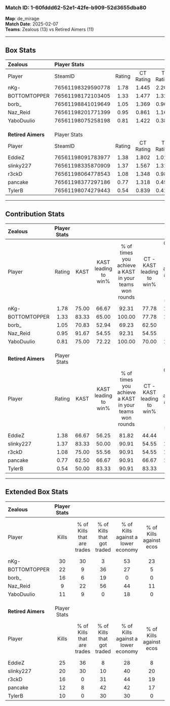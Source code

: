 ### Match ID: 1-60fddd62-52e1-42fe-b909-52d3655dba80  
**Map**: de_mirage  
**Match Date**: 2025-02-07  
**Teams**: Zealous (13) vs Retired Aimers (11)  

---  

## Box Stats  

| **Zealous**        | Player Stats      |        |           |          |       |       |       |         |        |      |     |
| :- | :- | :-: | :-: | :-: | :-: | :-: | :-: | :-: | :-: | :-: | :-: |
| Player             | SteamID           | Rating | CT Rating | T Rating | KAST  |  ADR  | Kills | Assists | Deaths | K/D  | HS% |
| nKg-               | 76561198329590778 |  1.78  |   1.445   |  2.206   | 75.00 | 117.5 |  30   |    1    |   13   | 2.31 | 50  |
| BOTTOMTOPPER       | 76561198172103405 |  1.33  |   1.477   |  1.323   | 83.33 | 87.8  |  22   |    3    |   19   | 1.16 | 77  |
| borb_              | 76561198841019649 |  1.05  |   1.369   |  0.962   | 70.83 | 75.8  |  16   |    3    |   16   | 1.00 | 68  |
| Naz_Reid           | 76561198201771399 |  0.95  |   0.861   |  1.167   | 91.67 | 61.4  |   9   |   12    |   16   | 0.56 | 44  |
| YaboDuulio         | 76561198075258198 |  0.81  |   1.422   |  0.384   | 75.00 | 62.4  |  11   |    7    |   19   | 0.58 | 45  |
|                    |                   |        |           |          |       |       |       |         |        |      |     |
|                    |                   |        |           |          |       |       |       |         |        |      |     |
|                    |                   |        |           |          |       |       |       |         |        |      |     |
| **Retired Aimers** | Player Stats      |        |           |          |       |       |       |         |        |      |     |
| Player             | SteamID           | Rating | CT Rating | T Rating | KAST  |  ADR  | Kills | Assists | Deaths | K/D  | HS% |
| EddieZ             | 76561198091783977 |  1.38  |   1.802   |  1.010   | 66.67 | 85.6  |  25   |    4    |   16   | 1.56 | 32  |
| slinky227          | 76561198335870909 |  1.37  |   1.567   |  1.314   | 83.33 | 94.2  |  20   |    9    |   16   | 1.25 | 40  |
| r3ckD              | 76561198064778543 |  1.08  |   1.348   |  0.984   | 75.00 | 83.4  |  16   |    6    |   18   | 0.89 | 43  |
| pancake            | 76561198377297186 |  0.77  |   1.318   |  0.453   | 62.50 | 74.3  |  12   |    7    |   20   | 0.60 | 75  |
| TylerB             | 76561198074279443 |  0.54  |   0.839   |  0.415   | 50.00 | 43.0  |  10   |    3    |   18   | 0.56 | 40  |
---  

## Contribution Stats  

| **Zealous**        | Player Stats |       |                      |                                                        |                           |                                                             |                          |                                                            |
| :- | :-: | :-: | :-: | :-: | :-: | :-: | :-: | :-: |
| Player             |    Rating    | KAST  | KAST leading to win% | % of times you achieve a KAST in your teams won rounds | CT - KAST leading to win% | CT - % of times you achieve a KAST in your teams won rounds | T - KAST leading to win% | T - % of times you achieve a KAST in your teams won rounds |
| nKg-               |     1.78     | 75.00 |        66.67         |                         92.31                          |           77.78           |                           100.00                            |          55.56           |                           83.33                            |
| BOTTOMTOPPER       |     1.33     | 83.33 |        65.00         |                         100.00                         |           77.78           |                           100.00                            |          54.55           |                           100.00                           |
| borb_              |     1.05     | 70.83 |        52.94         |                         69.23                          |           62.50           |                            71.43                            |          44.44           |                           66.67                            |
| Naz_Reid           |     0.95     | 91.67 |        54.55         |                         92.31                          |           54.55           |                            85.71                            |          54.55           |                           100.00                           |
| YaboDuulio         |     0.81     | 75.00 |        72.22         |                         100.00                         |           70.00           |                           100.00                            |          75.00           |                           100.00                           |
|                    |              |       |                      |                                                        |                           |                                                             |                          |                                                            |
|                    |              |       |                      |                                                        |                           |                                                             |                          |                                                            |
|                    |              |       |                      |                                                        |                           |                                                             |                          |                                                            |
| **Retired Aimers** | Player Stats |       |                      |                                                        |                           |                                                             |                          |                                                            |
| Player             |    Rating    | KAST  | KAST leading to win% | % of times you achieve a KAST in your teams won rounds | CT - KAST leading to win% | CT - % of times you achieve a KAST in your teams won rounds | T - KAST leading to win% | T - % of times you achieve a KAST in your teams won rounds |
| EddieZ             |     1.38     | 66.67 |        56.25         |                         81.82                          |           44.44           |                            66.67                            |          71.43           |                           100.00                           |
| slinky227          |     1.37     | 83.33 |        50.00         |                         90.91                          |           54.55           |                           100.00                            |          44.44           |                           80.00                            |
| r3ckD              |     1.08     | 75.00 |        55.56         |                         90.91                          |           54.55           |                           100.00                            |          57.14           |                           80.00                            |
| pancake            |     0.77     | 62.50 |        66.67         |                         90.91                          |           66.67           |                           100.00                            |          66.67           |                           80.00                            |
| TylerB             |     0.54     | 50.00 |        83.33         |                         90.91                          |           83.33           |                            83.33                            |          83.33           |                           100.00                           |
---  

## Extended Box Stats  

| **Zealous**        | Player Stats |                            |                            |                                    |                         |                              |                                 |        |                             |                                     |                          |                               |                            |
| :- | :-: | :-: | :-: | :-: | :-: | :-: | :-: | :-: | :-: | :-: | :-: | :-: | :-: |
| Player             |    Kills     | % of Kills that are trades | % of Kills that got traded | % of Kills against a lower economy | % of Kills against ecos | % of Kills that are flawless | % of Kills that are close duels | Deaths | % of Deaths that get traded | % of Deaths against a lower economy | % of Deaths against ecos | % of Deaths that are flawless | % of Deaths that are close |
| nKg-               |      30      |             30             |             3              |                 53                 |           23            |              60              |               13                |   13   |             15              |                  8                  |            0             |              69               |             15             |
| BOTTOMTOPPER       |      22      |             9              |             36             |                 27                 |            5            |              64              |                5                |   19   |             16              |                 21                  |            5             |              63               |             0              |
| borb_              |      16      |             6              |             19             |                 0                  |            0            |              56              |                6                |   16   |             31              |                 19                  |            0             |              56               |             6              |
| Naz_Reid           |      9       |             22             |             56             |                 44                 |           11            |              33              |               33                |   16   |             19              |                 19                  |            0             |              31               |             13             |
| YaboDuulio         |      11      |             9              |             0              |                 18                 |            0            |              73              |                0                |   19   |             21              |                 21                  |            5             |              63               |             5              |
|                    |              |                            |                            |                                    |                         |                              |                                 |        |                             |                                     |                          |                               |                            |
|                    |              |                            |                            |                                    |                         |                              |                                 |        |                             |                                     |                          |                               |                            |
|                    |              |                            |                            |                                    |                         |                              |                                 |        |                             |                                     |                          |                               |                            |
| **Retired Aimers** | Player Stats |                            |                            |                                    |                         |                              |                                 |        |                             |                                     |                          |                               |                            |
| Player             |    Kills     | % of Kills that are trades | % of Kills that got traded | % of Kills against a lower economy | % of Kills against ecos | % of Kills that are flawless | % of Kills that are close duels | Deaths | % of Deaths that get traded | % of Deaths against a lower economy | % of Deaths against ecos | % of Deaths that are flawless | % of Deaths that are close |
| EddieZ             |      25      |             36             |             8              |                 28                 |            8            |              44              |                4                |   16   |              6              |                 19                  |            6             |              88               |             0              |
| slinky227          |      20      |             30             |             10             |                 40                 |           20            |              65              |               15                |   16   |             19              |                 19                  |            6             |              50               |             13             |
| r3ckD              |      16      |             0              |             31             |                 44                 |           19            |              69              |                6                |   18   |             22              |                 28                  |            11            |              39               |             17             |
| pancake            |      12      |             8              |             42             |                 42                 |           17            |              50              |                0                |   20   |             25              |                 20                  |            10            |              45               |             20             |
| TylerB             |      10      |             0              |             30             |                 30                 |            0            |              60              |               10                |   18   |             22              |                 22                  |            11            |              78               |             0              |
